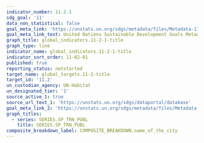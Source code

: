 ```yaml
---
indicator_number: 11.2.1
sdg_goal: '11'
data_non_statistical: false
goal_meta_link: 'https://unstats.un.org/sdgs/metadata/files/Metadata-11-02-01.pdf'
goal_meta_link_text: United Nations Sustainable Development Goals Metadata (pdf 2066kB)
graph_title: global_indicators.11-2-1-title
graph_type: line
indicator_name: global_indicators.11-2-1-title
indicator_sort_order: 11-02-01
published: true
reporting_status: notstarted
target_name: global_targets.11-2-title
target_id: '11.2'
un_custodian_agency: UN-Habitat
un_designated_tier: '1'
source_active_1: true
source_url_text_1: 'https://unstats.un.org/sdgs/dataportal/database'
goal_meta_link_2: 'https://unstats.un.org/sdgs/metadata/files/Metadata-11-02-01.pdf'
graph_titles:
  - series: SERIES.SP_TRN_PUBL
    title: SERIES.SP_TRN_PUBL
composite_breakdown_label: COMPOSITE_BREAKDOWN.name_of_the_city
---
```

